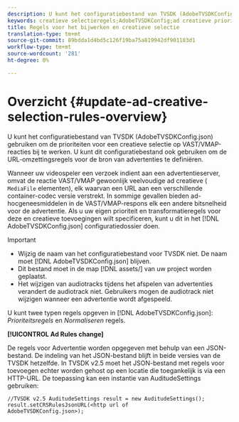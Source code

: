 ```yaml
---
description: U kunt het configuratiebestand van TVSDK (AdobeTVSDKConfig.json) gebruiken om de prioriteiten voor een creatieve selectie op VAST/VMAP-reacties bij te werken. U kunt dit configuratiebestand ook gebruiken om de URL-omzettingsregels voor de bron van advertenties te definiëren.
keywords: creatieve selectieregels;AdobeTVSDKConfig;ad creatieve prioriteiten;transformatieregels
title: Regels voor het bijwerken en creatieve selectie
translation-type: tm+mt
source-git-commit: 89bdda1d4bd5c126f19ba75a819942df901183d1
workflow-type: tm+mt
source-wordcount: '281'
ht-degree: 0%

---
```



# Overzicht {#update-ad-creative-selection-rules-overview}

U kunt het configuratiebestand van TVSDK (AdobeTVSDKConfig.json) gebruiken om de prioriteiten voor een creatieve selectie op VAST/VMAP-reacties bij te werken. U kunt dit configuratiebestand ook gebruiken om de URL-omzettingsregels voor de bron van advertenties te definiëren.

Wanneer uw videospeler een verzoek indient aan een advertentieserver, omvat de reactie VAST/VMAP gewoonlijk veelvoudige ad creatieve ( `MediaFile` elementen), elk waarvan een URL aan een verschillende container-codec versie verstrekt. In sommige gevallen bieden ad-hocgeneesmiddelen in de VAST/VMAP-respons elk een andere bitsnelheid voor de advertentie. Als u uw eigen prioriteit en transformatieregels voor deze en creatieve toevoegingen wilt specificeren, kunt u dit in het [!DNL AdobeTVSDKConfig.json] configuratiedossier doen.

>[!IMPORTANT]
>
>* Wijzig de naam van het configuratiebestand voor TVSDK niet. De naam moet [!DNL AdobeTVSDKConfig.json] blijven.
>* Dit bestand moet in de map [!DNL assets/] van uw project worden geplaatst.
>* Het wijzigen van audiotracks tijdens het afspelen van advertenties verandert de audiotrack niet. Gebruikers mogen de audiotrack niet wijzigen wanneer een advertentie wordt afgespeeld.

>



U kunt twee typen regels opgeven in [!DNL AdobeTVSDKConfig.json]: *Prioriteitsregels* en *Normaliseren* regels.

**[!UICONTROL Ad Rules change]**

<!--<a id="section_EDCE7C94156D4A47AA2FBAE9BE0390CE"></a>-->

De regels voor Advertentie worden opgegeven met behulp van een JSON-bestand. De indeling van het JSON-bestand blijft in beide versies van de TVSDK hetzelfde. In TVSDK v2.5 moet het JSON-bestand met regels voor toevoegen echter worden gehost op een locatie die toegankelijk is via een HTTP-URL. De toepassing kan een instantie van AuditudeSettings gebruiken:

```
//TVSDK v2.5 AuditudeSettings result = new AuditudeSettings(); 
result.setCRSRulesJsonURL(<http url of 
AdobeTVSDKConfig.json>);  
```

